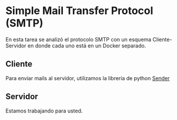 # Simple Mail Transfer Protocol (SMTP)
En esta tarea se analizó el protocolo SMTP con un esquema Cliente-Servidor en donde cada uno está en un Docker separado.

## Cliente
Para enviar mails al servidor, utilizamos la librería de python [Sender](https://github.com/fengsp/sender)

## Servidor
Estamos trabajando para usted.
